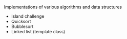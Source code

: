 Implementations of various algorithms and data structures

* Island challenge
* Quicksort
* Bubblesort
* Linked list (template class)